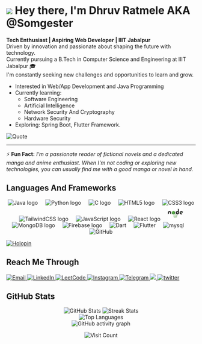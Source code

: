 # <img src="https://media.giphy.com/media/hvRJCLFzcasrR4ia7z/giphy.gif" width="34px"> Hey there, I'm Dhruv Ratmele AKA @Somgester
**Tech Enthusiast | Aspiring Web Developer | IIIT Jabalpur**  
Driven by innovation and passionate about shaping the future with technology.  
Currently pursuing a B.Tech in Computer Science and Engineering at IIIT Jabalpur 🎓  
I'm constantly seeking new challenges and opportunities to learn and grow.
<br/>
- Interested in Web/App Development and Java Programming
- Currently learning:
    - Software Engineering
    - Artificial Intelligence
    - Network Security And Cryptography
    - Hardware Security
- Exploring: Spring Boot, Flutter Framework.

![Quote](https://quotes-github-readme.vercel.app/api?type=horizontal&theme=tokyonight)
<br/>
<hr>
⚡ <b>Fun Fact:</b> <i>I’m a passionate reader of fictional novels and a dedicated manga and anime enthusiast.
      When I'm not coding or exploring new technologies, you can usually find me with a good manga or novel in hand.</i>

## Languages And Frameworks

<div align="center">
  <img src="https://cdn.jsdelivr.net/gh/devicons/devicon/icons/java/java-original.svg" height="40" alt="Java logo" />
  <img width="12" />
  <img src="https://cdn.jsdelivr.net/gh/devicons/devicon/icons/python/python-original.svg" height="40" alt="Python logo" />
  <img width="12" />
  <img src="https://cdn.jsdelivr.net/gh/devicons/devicon/icons/c/c-original.svg" height="40" alt="C logo" />
  <img width="12" />
  <img src="https://cdn.jsdelivr.net/gh/devicons/devicon/icons/html5/html5-original.svg" height="40" alt="HTML5 logo" />
  <img width="12" />
  <img src="https://cdn.jsdelivr.net/gh/devicons/devicon/icons/css3/css3-original.svg" height="40" alt="CSS3 logo" />
  <img width="12" />
  <img src="https://www.vectorlogo.zone/logos/tailwindcss/tailwindcss-icon.svg" height="40" alt="TailwindCSS logo" />
  <img width="12" />
  <img src="https://cdn.jsdelivr.net/gh/devicons/devicon/icons/javascript/javascript-original.svg" height="40" alt="JavaScript logo" />
  <img width="12" />
  <img src="https://cdn.jsdelivr.net/gh/devicons/devicon/icons/react/react-original.svg" height="40" alt="React logo" />
  <img width="12" />
  <img src="https://raw.githubusercontent.com/devicons/devicon/master/icons/nodejs/nodejs-original-wordmark.svg" height="40" alt="NodeJs logo" />
  <img width="12" />
  <img src="https://cdn.jsdelivr.net/gh/devicons/devicon/icons/mongodb/mongodb-original.svg" height="40" alt="MongoDB logo" />
  <img width="12" />
  <img src="https://cdn.jsdelivr.net/gh/devicons/devicon/icons/firebase/firebase-plain.svg" height="30" alt="Firebase logo" />
  <img width="12"/>
  <img src="https://cdn.jsdelivr.net/gh/devicons/devicon/icons/dart/dart-original.svg" height="30" alt="Dart" />
  <img width="12"/>
  <img src="https://cdn.jsdelivr.net/gh/devicons/devicon/icons/flutter/flutter-original.svg" height="30" alt="Flutter" />
  <img width="12" />
  <img src="https://cdn.jsdelivr.net/gh/devicons/devicon/icons/mysql/mysql-original.svg" height="30" alt="mysql" />
    <img width="12" />
  <img src="https://img.shields.io/badge/-GitHub-black?style=for-the-badge&logo=Github&logoColor=white" height="30" alt="GitHub" />
</div>

[![Holopin](https://holopin.me/somgester)](https://holopin.io/@somgester)

## Reach Me Through
<a href="mailto:dhruvratmele13@gmail.com">
        <img class="badge" src="https://img.shields.io/badge/-Email-red?style=for-the-badge&logo=gmail&logoColor=white" alt="Email" />
    </a>
    <a href="https://www.linkedin.com/in/dhruv-ratmele-8bb167259">
        <img class="badge" src="https://img.shields.io/badge/-LinkedIn-blue?style=for-the-badge&logo=linkedin&logoColor=white" alt="LinkedIn" />
    </a>
    <a href="https://leetcode.com/somgester13/">
        <img class="badge" src="https://img.shields.io/badge/-LeetCode-FFA116?style=for-the-badge&logo=leetcode&logoColor=white" alt="LeetCode" />
    </a>
    <a href="https://www.instagram.com/dhuwuvufff/">
        <img class="badge" src="https://img.shields.io/static/v1?message=Instagram&logo=instagram&label=&color=E4405F&logoColor=white&labelColor=&style=for-the-badge" alt="Instagram" height="28" />
    </a>
    <a href="https://t.me/emptyUsernameInCamelCase">
        <img class="badge" src="https://img.shields.io/badge/-telegram-blue?style=for-the-badge&logo=telegram&logoColor=white" alt="Telegram" height="28" />
    </a>
    <a href="http://discord.com/users/somgester">
        <img class="badge" src="https://img.shields.io/badge/-discord-purple?style=for-the-badge&logo=discord&logoColor=white" />
    </a>
    <a href="https://x.com/somgester">
        <img class="badge" src="https://img.shields.io/badge/X-black.svg?logo=X&logoColor=white" alt="twitter" height="28" />
    </a>



## GitHub Stats

<div align="center">
<img src="https://github-readme-stats.vercel.app/api?username=Somgester&hide_title=false&hide_rank=false&show_icons=true&include_all_commits=true&count_private=true&disable_animations=false&theme=dark&locale=en&hide_border=true" height="159" width="350" alt="GitHub Stats" />
  <img src="https://streak-stats.demolab.com?user=Somgester&locale=en&mode=daily&theme=dark&hide_border=true&border_radius=5" height="159" width="350" alt="Streak Stats" />
  <br />
  <img src="https://github-readme-stats.vercel.app/api/top-langs?username=Somgester&locale=en&hide_title=false&layout=compact&card_width=700&langs_count=5&theme=dark&hide_border=true" height="150" alt="Top Languages" />

</div>

<div align="center">
    <img src="https://github-readme-activity-graph.vercel.app/graph?username=Somgester&theme=react-dark&bg_color=00000000&color=4D89F9&line=4D89F9&point=007EC6&area=true&hide_border=true&area_color=#a8c7ff" alt="GitHub activity graph" />
</div>

  <p align="center">
    <img src="https://visitcount.itsvg.in/api?id=Somgester&icon=2&color=1" alt="Visit Count">
</p>
  <br/>

